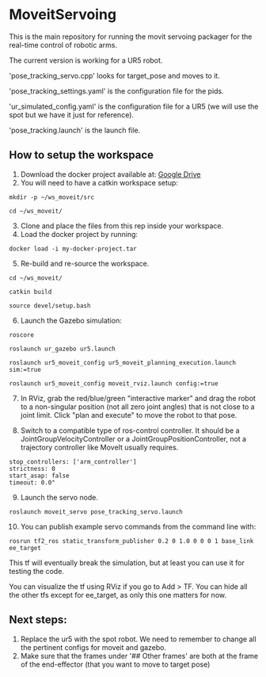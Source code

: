 # MoveitServoing

This is the main repository for running the movit servoing packager for the real-time control of robotic arms.

The current version is working for a UR5 robot.

'pose_tracking_servo.cpp' looks for target_pose and moves to it.

'pose_tracking_settings.yaml' is the configuration file for the pids.

'ur_simulated_config.yaml' is the configuration file for a UR5 (we will use the spot but we have it just for reference).

'pose_tracking.launch' is the launch file.

## How to setup the workspace
1. Download the docker project available at:  [Google Drive](https://drive.google.com/file/d/15ymq-2cHyd-nZnVOon3Vma5lJJu2II5L/view?usp=drive_link)
2. You will need to have a catkin workspace setup:
```
mkdir -p ~/ws_moveit/src

cd ~/ws_moveit/
```
3. Clone and place the files from this rep inside your workspace.
4. Load the docker project by running:
```
docker load -i my-docker-project.tar
```
5. Re-build and re-source the workspace.
```
cd ~/ws_moveit/

catkin build

source devel/setup.bash
```
6. Launch the Gazebo simulation:
```
roscore

roslaunch ur_gazebo ur5.launch

roslaunch ur5_moveit_config ur5_moveit_planning_execution.launch sim:=true

roslaunch ur5_moveit_config moveit_rviz.launch config:=true
```
7. In RViz, grab the red/blue/green "interactive marker" and drag the robot to a non-singular position (not all zero joint angles) that is not close to a joint limit. Click "plan and execute" to move the robot to that pose.

8. Switch to a compatible type of ros-control controller. It should be a JointGroupVelocityController or a JointGroupPositionController, not a trajectory controller like MoveIt usually requires.
```
stop_controllers: ['arm_controller']
strictness: 0
start_asap: false
timeout: 0.0"
```
9. Launch the servo node.
```
roslaunch moveit_servo pose_tracking_servo.launch
```
10. You can publish example servo commands from the command line with:
```
rosrun tf2_ros static_transform_publisher 0.2 0 1.0 0 0 0 1 base_link ee_target
```


This tf will eventually break the simulation, but at least you can use it for testing the code.

You can visualize the tf using RViz if you go to Add > TF. You can hide all the other tfs except for ee_target, as only this one matters for now.


## Next steps:
1. Replace the ur5 with the spot robot. We need to remember to change all the pertinent configs for moveit and gazebo.
2. Make sure that the frames under '## Other frames' are both at the frame of the end-effector (that you want to move to target pose)

   
